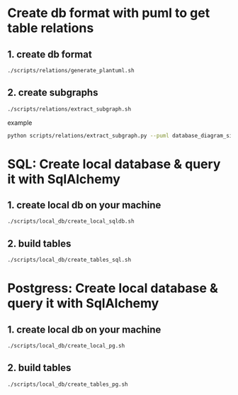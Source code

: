 # Create db format with puml to get table relations

## 1. create db format

```bash
./scripts/relations/generate_plantuml.sh
```

## 2. create subgraphs

```bash
./scripts/relations/extract_subgraph.sh
```
example
```bash
python scripts/relations/extract_subgraph.py --puml database_diagram_simple.puml --tables Projects Contracts
```

# SQL: Create local database & query it with SqlAlchemy

## 1. create local db on your machine

```bash
./scripts/local_db/create_local_sqldb.sh
```

## 2. build tables
```bash
./scripts/local_db/create_tables_sql.sh
```

# Postgress: Create local database & query it with SqlAlchemy

## 1. create local db on your machine

```bash
./scripts/local_db/create_local_pg.sh
```

## 2. build tables
```bash
./scripts/local_db/create_tables_pg.sh
```